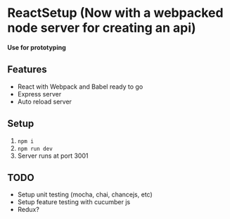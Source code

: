 # ReactSetup (Now with a webpacked node server for creating an api)

**Use for prototyping**

## Features

- React with Webpack and Babel ready to go
- Express server
- Auto reload server

## Setup

1. `npm i`
2. `npm run dev`
3. Server runs at port 3001

## TODO

- Setup unit testing (mocha, chai, chancejs, etc)
- Setup feature testing with cucumber js
- Redux?
